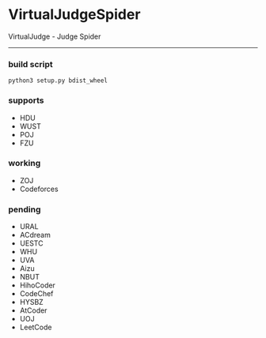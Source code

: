 # VirtualJudgeSpider
VirtualJudge - Judge Spider
***
### build script
`python3 setup.py bdist_wheel`

### supports
 - HDU
 - WUST
 - POJ
 - FZU

### working
 - ZOJ
 - Codeforces
 
### pending
 - URAL
 - ACdream
 - UESTC
 - WHU
 - UVA
 - Aizu
 - NBUT
 - HihoCoder
 - CodeChef
 - HYSBZ
 - AtCoder
 - UOJ
 - LeetCode
